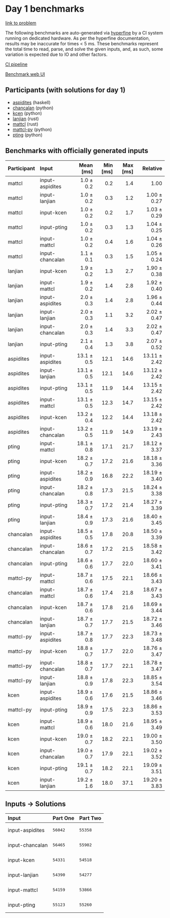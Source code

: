 # Day 1 benchmarks

[link to problem](https://adventofcode.com/2023/day/1)

The following benchmarks are auto-generated via
[hyperfine](https://github.com/sharkdp/hyperfine) by a CI system running on
dedicated hardware. As per the hyperfine documentation, results may be
inaccurate for times < 5 ms. These benchmarks represent the total time to read,
parse, and solve the given inputs, and, as such, some variation is expected due
to IO and other factors.

[CI pipeline](http://ci.papercode.net:8080/teams/main/pipelines/aoc2023)

[Benchmark web UI](https://aoc.ancalagon.black)


## Participants (with solutions for day 1)

- [aspidites](https://github.com/aspidites/aoc2023) (haskell)
- [chancalan](https://github.com/chancalan/aoc2023) (python)
- [kcen](https://github.com/kcen/aoc2023) (python)
- [lanjian](https://github.com/lanjian/aoc-2023) (rust)
- [mattcl](https://github.com/mattcl/aoc2023) (rust)
- [mattcl-py](https://github.com/mattcl/aoc2023-py) (python)
- [pting](https://github.com/pting/aoc2023) (python)


## Benchmarks with officially generated inputs

| Participant | Input | Mean [ms] | Min [ms] | Max [ms] | Relative |
|:---|:---|---:|---:|---:|---:|
| mattcl | input-aspidites | 1.0 ± 0.2 | 0.2 | 1.4 | 1.00 |
| mattcl | input-lanjian | 1.0 ± 0.2 | 0.3 | 1.2 | 1.00 ± 0.27 |
| mattcl | input-kcen | 1.0 ± 0.2 | 0.2 | 1.7 | 1.03 ± 0.29 |
| mattcl | input-pting | 1.0 ± 0.2 | 0.3 | 1.3 | 1.04 ± 0.25 |
| mattcl | input-mattcl | 1.0 ± 0.2 | 0.4 | 1.6 | 1.04 ± 0.26 |
| mattcl | input-chancalan | 1.1 ± 0.1 | 0.3 | 1.5 | 1.05 ± 0.24 |
| lanjian | input-kcen | 1.9 ± 0.2 | 1.3 | 2.7 | 1.90 ± 0.38 |
| lanjian | input-mattcl | 1.9 ± 0.2 | 1.4 | 2.8 | 1.92 ± 0.40 |
| lanjian | input-aspidites | 2.0 ± 0.3 | 1.4 | 2.8 | 1.96 ± 0.44 |
| lanjian | input-lanjian | 2.0 ± 0.3 | 1.1 | 3.2 | 2.02 ± 0.47 |
| lanjian | input-chancalan | 2.0 ± 0.3 | 1.4 | 3.3 | 2.02 ± 0.47 |
| lanjian | input-pting | 2.1 ± 0.4 | 1.3 | 3.8 | 2.07 ± 0.52 |
| aspidites | input-aspidites | 13.1 ± 0.5 | 12.1 | 14.6 | 13.11 ± 2.42 |
| aspidites | input-lanjian | 13.1 ± 0.5 | 12.1 | 14.6 | 13.12 ± 2.42 |
| aspidites | input-pting | 13.1 ± 0.5 | 11.9 | 14.4 | 13.15 ± 2.42 |
| aspidites | input-mattcl | 13.1 ± 0.5 | 12.3 | 14.7 | 13.15 ± 2.42 |
| aspidites | input-kcen | 13.2 ± 0.4 | 12.2 | 14.4 | 13.18 ± 2.42 |
| aspidites | input-chancalan | 13.2 ± 0.5 | 11.9 | 14.9 | 13.19 ± 2.43 |
| pting | input-mattcl | 18.1 ± 0.8 | 17.1 | 21.7 | 18.12 ± 3.37 |
| pting | input-kcen | 18.2 ± 0.7 | 17.2 | 21.6 | 18.18 ± 3.36 |
| pting | input-aspidites | 18.2 ± 0.9 | 16.8 | 22.2 | 18.19 ± 3.40 |
| pting | input-chancalan | 18.2 ± 0.8 | 17.3 | 21.5 | 18.24 ± 3.38 |
| pting | input-pting | 18.3 ± 0.7 | 17.2 | 21.4 | 18.27 ± 3.39 |
| pting | input-lanjian | 18.4 ± 0.9 | 17.3 | 21.6 | 18.40 ± 3.45 |
| chancalan | input-aspidites | 18.5 ± 0.5 | 17.8 | 20.8 | 18.50 ± 3.39 |
| chancalan | input-chancalan | 18.6 ± 0.7 | 17.2 | 21.5 | 18.58 ± 3.42 |
| chancalan | input-pting | 18.6 ± 0.6 | 17.7 | 22.0 | 18.60 ± 3.41 |
| mattcl-py | input-mattcl | 18.7 ± 0.6 | 17.5 | 22.1 | 18.66 ± 3.43 |
| chancalan | input-mattcl | 18.7 ± 0.6 | 17.4 | 21.8 | 18.67 ± 3.43 |
| chancalan | input-kcen | 18.7 ± 0.6 | 17.8 | 21.6 | 18.69 ± 3.44 |
| chancalan | input-lanjian | 18.7 ± 0.7 | 17.7 | 21.5 | 18.72 ± 3.46 |
| mattcl-py | input-aspidites | 18.7 ± 0.8 | 17.7 | 22.3 | 18.73 ± 3.48 |
| mattcl-py | input-kcen | 18.8 ± 0.7 | 17.7 | 22.0 | 18.76 ± 3.47 |
| mattcl-py | input-chancalan | 18.8 ± 0.7 | 17.7 | 22.1 | 18.78 ± 3.47 |
| mattcl-py | input-lanjian | 18.8 ± 0.9 | 17.8 | 22.3 | 18.85 ± 3.54 |
| kcen | input-aspidites | 18.9 ± 0.6 | 17.6 | 21.5 | 18.86 ± 3.46 |
| mattcl-py | input-pting | 18.9 ± 0.9 | 17.5 | 22.3 | 18.86 ± 3.53 |
| kcen | input-mattcl | 18.9 ± 0.6 | 18.0 | 21.6 | 18.95 ± 3.49 |
| kcen | input-kcen | 19.0 ± 0.7 | 18.2 | 22.1 | 19.00 ± 3.50 |
| kcen | input-chancalan | 19.0 ± 0.7 | 17.9 | 22.1 | 19.02 ± 3.52 |
| kcen | input-pting | 19.1 ± 0.7 | 18.2 | 22.1 | 19.09 ± 3.51 |
| kcen | input-lanjian | 19.2 ± 1.6 | 18.0 | 37.1 | 19.20 ± 3.83 |


## Inputs -> Solutions

| Input | Part One | Part Two |
|:---|:---|:---|
|input-aspidites|<pre>56042</pre>|<pre>55358</pre>|
|input-chancalan|<pre>56465</pre>|<pre>55902</pre>|
|input-kcen|<pre>54331</pre>|<pre>54518</pre>|
|input-lanjian|<pre>54390</pre>|<pre>54277</pre>|
|input-mattcl|<pre>54159</pre>|<pre>53866</pre>|
|input-pting|<pre>55123</pre>|<pre>55260</pre>|